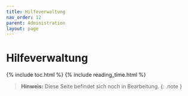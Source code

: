 ```yaml
---
title: Hilfeverwaltung
nav_order: 12
parent: Administration
layout: page
---
```


# Hilfeverwaltung
{% include toc.html %}
{% include reading_time.html %}

> **Hinweis:** Diese Seite befindet sich noch in Bearbeitung.
{: .note }
